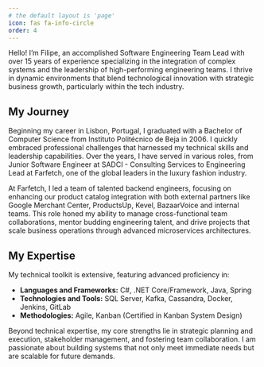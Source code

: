 ```yaml
---
# the default layout is 'page'
icon: fas fa-info-circle
order: 4
---
```


Hello! I’m Filipe, an accomplished Software Engineering Team Lead with over 15 years of experience specializing in the integration of complex systems and the leadership of high-performing engineering teams. I thrive in dynamic environments that blend technological innovation with strategic business growth, particularly within the tech industry.

## My Journey

Beginning my career in Lisbon, Portugal, I graduated with a Bachelor of Computer Science from Instituto Politécnico de Beja in 2006. I quickly embraced professional challenges that harnessed my technical skills and leadership capabilities. Over the years, I have served in various roles, from Junior Software Engineer at SADCI - Consulting Services to Engineering Lead at Farfetch, one of the global leaders in the luxury fashion industry.

At Farfetch, I led a team of talented backend engineers, focusing on enhancing our product catalog integration with both external partners like Google Merchant Center, ProductsUp, Kevel, BazaarVoice and internal teams. This role honed my ability to manage cross-functional team collaborations, mentor budding engineering talent, and drive projects that scale business operations through advanced microservices architectures.

## My Expertise

My technical toolkit is extensive, featuring advanced proficiency in:
- **Languages and Frameworks:** C#, .NET Core/Framework, Java, Spring
- **Technologies and Tools:** SQL Server, Kafka, Cassandra, Docker, Jenkins, GitLab
- **Methodologies:** Agile, Kanban (Certified in Kanban System Design)

Beyond technical expertise, my core strengths lie in strategic planning and execution, stakeholder management, and fostering team collaboration. I am passionate about building systems that not only meet immediate needs but are scalable for future demands.
